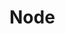 # Node

<script setup lang="ts">
import sidebar from "../../.vitepress/config/index.json"
</script>

<nav-ul :list="sidebar.node"></nav-ul>

